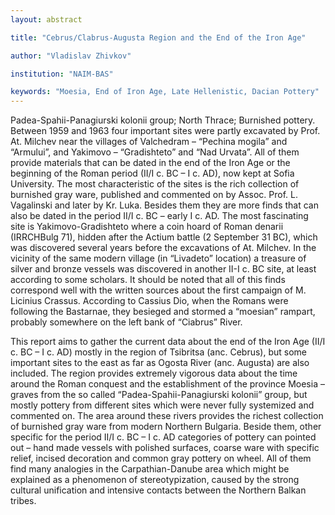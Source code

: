 ```yaml
---
layout: abstract

title: "Cebrus/Clabrus-Augusta Region and the End of the Iron Age"

author: "Vladislav Zhivkov"

institution: "NAIM-BAS"

keywords: "Moesia, End of Iron Age, Late Hellenistic, Dacian Pottery"
---
```


Padea-Spahii-Panagiurski kolonii group; North Thrace; Burnished
pottery.  Between 1959 and 1963 four important sites were partly
excavated by Prof. At. Milchev near the villages of Valchedram –
“Pechina mogila” and “Armului”, and Yakimovo – “Gradishteto” and “Nad
Urvata”. All of them provide materials that can be dated in the end of
the Iron Age or the beginning of the Roman period (II/I c. BC – I
c. AD), now kept at Sofia University. The most characteristic of the
sites is the rich collection of burnished gray ware, published and
commented on by Assoc. Prof. L. Vagalinski and later by
Kr. Luka. Besides them they are more finds that can also be dated in
the period II/I c. BC – early I c. AD. The most fascinating site is
Yakimovo-Gradishteto where a coin hoard of Roman denarii (IRRCHBulg
71), hidden after the Actium battle (2 September 31 BC), which was
discovered several years before the excavations of At. Milchev. In the
vicinity of the same modern village (in “Livadeto” location) a
treasure of silver and bronze vessels was discovered in another II-I
c. BC site, at least according to some scholars. It should be noted
that all of this finds correspond well with the written sources about
the first campaign of M. Licinius Crassus. According to Cassius Dio,
when the Romans were following the Bastarnae, they besieged and
stormed a “moesian” rampart, probably somewhere on the left bank of
“Ciabrus” River.

This report aims to gather the current data about the end of the Iron
Age (II/I c. BC – I c. AD) mostly in the region of Tsibritsa
(anc. Cebrus), but some important sites to the east as far as Ogosta
River (anc. Augusta) are also included. The region provides extremely
vigorous data about the time around the Roman conquest and the
establishment of the province Moesia – graves from the so called
“Padea-Spahii-Panagiurski kolonii” group, but mostly pottery from
different sites which were never fully systemized and commented
on. The area around these rivers provides the richest collection of
burnished gray ware from modern Northern Bulgaria. Beside them, other
specific for the period II/I c. BC – I c. AD categories of pottery can
pointed out – hand made vessels with polished surfaces, coarse ware
with specific relief, incised decoration and common gray pottery on
wheel. All of them find many analogies in the Carpathian-Danube area
which might be explained as a phenomenon of stereotypization, caused
by the strong cultural unification and intensive contacts between the
Northern Balkan tribes.
